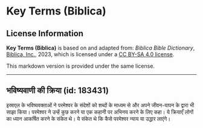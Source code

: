 # Key Terms (Biblica)

## License Information

**Key Terms (Biblica)** is based on and adapted from: _Biblica Bible Dictionary_, [Biblica, Inc.](https://www.biblica.com/), 2023, which is licensed under a [CC BY-SA 4.0 license](https://creativecommons.org/licenses/by-sa/4.0/legalcode.en).

This markdown version is provided under the same license.



--------------------------------

## भविष्यवाणी की क्रिया (id: 183431)

 इस्राएल के भविष्यवक्ताओं ने परमेश्वर के संदेशों को शब्दों के माध्यम से और अपने जीवन\-यापन के द्वारा भी साझा किया। परमेश्वर ने उन्हें कुछ करने या एक कहानी पर अभिनय करने के लिए कहा। ये क्रियाएँ लोगों का ध्यान आकर्षित करने के संकेत थे। ये संकेत थे कि कैसे परमेश्वर न्याय या उद्धार लाएंगे।


